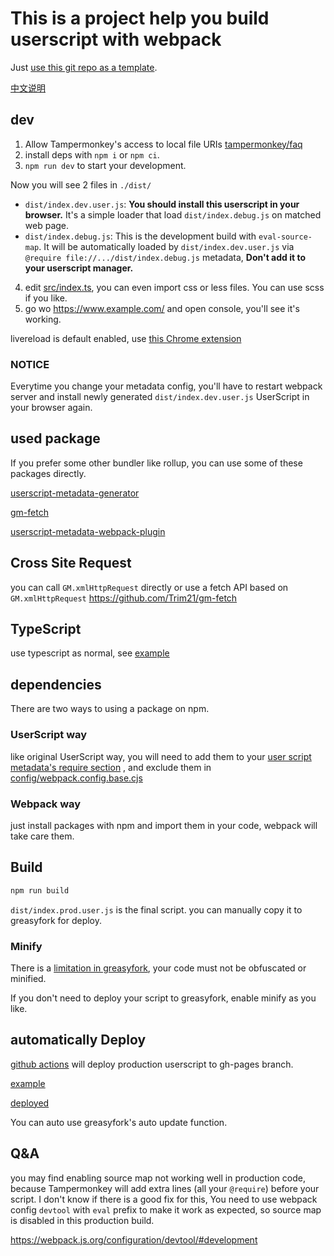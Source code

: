 # This is a project help you build userscript with webpack

Just [use this git repo as a template](https://github.com/Trim21/webpack-userscript-template/generate).

[中文说明](./readme.cn.md)

## dev

1. Allow Tampermonkey's access to local file URIs [tampermonkey/faq](https://tampermonkey.net/faq.php?ext=dhdg#Q204)
2. install deps with `npm i` or `npm ci`.
3. `npm run dev` to start your development.

Now you will see 2 files in `./dist/`

-   `dist/index.dev.user.js`: **You should install this userscript in your browser.** It's a simple loader that load `dist/index.debug.js` on matched web page.
-   `dist/index.debug.js`: This is the development build with `eval-source-map`. It will be automatically loaded by `dist/index.dev.user.js` via `@require file://.../dist/index.debug.js` metadata, **Don't add it to your userscript manager.**

4. edit [src/index.ts](./src/index.ts), you can even import css or less files. You can use scss if you like.
5. go wo <https://www.example.com/> and open console, you'll see it's working.

livereload is default enabled, use [this Chrome extension](https://chrome.google.com/webstore/detail/jnihajbhpnppcggbcgedagnkighmdlei)

### NOTICE

Everytime you change your metadata config,
you'll have to restart webpack server and install newly generated `dist/index.dev.user.js` UserScript in your browser again.

## used package

If you prefer some other bundler like rollup, you can use some of these packages directly.

[userscript-metadata-generator](https://github.com/trim21/userscript-metadata-generator)

[gm-fetch](https://github.com/trim21/gm-fetch)

[userscript-metadata-webpack-plugin](https://github.com/trim21/userscript-metadata-webpack-plugin)

## Cross Site Request

you can call `GM.xmlHttpRequest` directly or use a fetch API based on `GM.xmlHttpRequest` <https://github.com/Trim21/gm-fetch>

## TypeScript

use typescript as normal, see [example](src/index.ts)

## dependencies

There are two ways to using a package on npm.

### UserScript way

like original UserScript way, you will need to add them to your [user script metadata's require section](./config/metadata.cjs#L16-L18) , and exclude them in [config/webpack.config.base.cjs](./config/webpack.config.base.cjs#L18-L20)

### Webpack way

just install packages with npm and import them in your code, webpack will take care them.

## Build

```bash
npm run build
```

`dist/index.prod.user.js` is the final script. you can manually copy it to greasyfork for deploy.

### Minify

There is a [limitation in greasyfork](https://greasyfork.org/en/help/code-rules), your code must not be obfuscated or minified.

If you don't need to deploy your script to greasyfork, enable minify as you like.

## automatically Deploy

[github actions](./.github/workflows/deploy.yaml#L36) will deploy production userscript to gh-pages branch.

[example](https://github.com/Trim21/webpack-userscript-template/tree/gh-pages)

[deployed](https://trim21.github.io/webpack-userscript-template/index.prod.user.js)

You can auto use greasyfork's auto update function.

## Q&A

you may find enabling source map not working well in production code, because Tampermonkey will add extra lines (all your `@require`) before your script. I don't know if there is a good fix for this, You need to use webpack config `devtool` with `eval` prefix to make it work as expected, so source map is disabled in this production build.

<https://webpack.js.org/configuration/devtool/#development>
